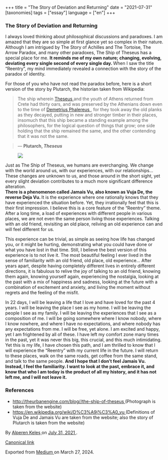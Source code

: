+++
title = "The Story of Deviation and Returning"
date = "2021-07-31"
[taxonomies]
tags = ["essay"]
language = ["en"]
+++

<article class="h-entry">
 <section class="e-content" data-field="body">
  <section class="section section--body section--first section--last" name="03b6">
   <div class="section-content">
    <div class="section-inner sectionLayout--insetColumn">
     <h3 class="graf graf--h3 graf--leading graf--title" id="6fb3" name="6fb3">
      The Story of Deviation and Returning
     </h3>
     <p class="graf graf--p graf-after--h3" id="f25b" name="f25b">
      I always loved thinking about philosophical discussions and paradoxes. I am amazed that they are so simple at first glance yet so complex in their nature. Although I am intrigued by The Story of Achilles and The Tortoise, The Arrow Paradox, and many other paradoxes, The Ship of Theseus has a special place for me.
      <strong class="markup--strong markup--p-strong">
       It reminds me of my own nature; changing, evolving, deviating every single second of every single day.
      </strong>
      When I saw the title “Reentry”, my mind immediately revealed a connection with the story of the paradox of identity.
     </p>
     <p class="graf graf--p graf-after--p" id="fa66" name="fa66">
      For those of you who have not read the paradox before, here is a short version of the story by Plutarch, the historian taken from Wikipedia:
     </p>
     <blockquote class="graf graf--blockquote graf-after--p" id="0d65" name="0d65">
      The ship wherein
      <a class="markup--anchor markup--blockquote-anchor" data-href="https://en.wikipedia.org/wiki/Theseus" href="https://en.wikipedia.org/wiki/Theseus" rel="noopener" target="_blank">
       Theseus
      </a>
      and the youth of Athens returned from Crete had thirty oars, and was preserved by the Athenians down even to the time of
      <a class="markup--anchor markup--blockquote-anchor" data-href="https://en.wikipedia.org/wiki/Demetrius_of_Phalerum" href="https://en.wikipedia.org/wiki/Demetrius_of_Phalerum" rel="noopener" target="_blank" title="Demetrius of Phalerum">
       Demetrius Phalereus
      </a>
      , for they took away the old planks as they decayed, putting in new and stronger timber in their places, insomuch that this ship became a standing example among the philosophers, for the logical question of things that grow; one side holding that the ship remained the same, and the other contending that it was not the same.
     </blockquote>
     <blockquote class="graf graf--blockquote graf-after--blockquote" id="a6c4" name="a6c4">
      —
      <strong class="markup--strong markup--blockquote-strong">
       Plutarch,
       <em class="markup--em markup--blockquote-em">
        Theseus
       </em>
      </strong>
     </blockquote>
     <figure class="graf graf--figure graf-after--blockquote" id="8552" name="8552">
      <img class="graf-image" data-height="563" data-image-id="1*ducjtZEhe072Ii85JMtZHQ.png" data-width="1000" src="https://cdn-images-1.medium.com/max/800/1*ducjtZEhe072Ii85JMtZHQ.png"/>
     </figure>
     <p class="graf graf--p graf-after--figure" id="2607" name="2607">
      Just as The Ship of Theseus, we humans are everchanging. We change with the world around us, with our experiences, with our relationships… These changes are unknown to us, and those around in the short sight, yet every slight deviation contributes to a much more significant difference alteration.
      <br/>
      <strong class="markup--strong markup--p-strong">
       There is a phenomenon called Jamais Vu, also known as Vuja De, the reverse Deja Vu.
      </strong>
      It is the experience where one rationally knows that they have experienced the situation before. Yet, they irrationally feel that this is their first impression. I believe this is a core feature of the “Reentry” theme. After a long time, a load of experiences with different people in various places, we are not even the same person living those experiences. Talking with an old friend, revisiting an old place, reliving an old experience can and will feel different for us.
     </p>
     <p class="graf graf--p graf-after--p" id="ed8a" name="ed8a">
      This experience can be trivial, as simple as seeing how life has changed you, or it might be hurting, demonstrating what you could have done or what you have lost in that time. Still, I believe the best version of this experience is to not live it. The most beautiful feeling I ever lived in the sense of familiarity with an old friend, old place, old experience… After years apart, despite having completely different lives in entirely different directions, it is fabulous to relive the joy of talking to an old friend, knowing them again, knowing yourself again, experiencing the nostalgia, looking at the past with a mix of happiness and sadness, looking at the future with a combination of excitement and anxiety, and living the moment without regrets and the feeling of the misfit.
     </p>
     <p class="graf graf--p graf-after--p" id="1a7c" name="1a7c">
      In 22 days, I will be leaving a life that I love and have loved for the past 4 years. I will be leaving the place I see as my home. I will be leaving the people I see as my family. I will be leaving the experiences that I see as a composition of me. I will be going somewhere where I know nobody, where I know nowhere, and where I have no expectations, and where nobody has any expectations from me. I will be free, yet alone. I am excited and happy, yet I am frightened by all of these. I have left my comfort zone many times in the past, yet it was never this big, this crucial, and this much intimidating. Yet this is my life, I have chosen this path, and I am thrilled to know that I will experience the “Reentry” with my current life in the future. I will return to these places, walk on the same roads, get coffee from the same stand, and talk to the same people.
      <strong class="markup--strong markup--p-strong">
       And I hope that I don’t feel Jamais Vu. Instead, I feel the familiarity. I want to look at the past, embrace it, and know that who I am today is the product of all my history, and it has not left me, and I will not leave it.
      </strong>
     </p>
     <h3 class="graf graf--h3 graf-after--p" id="6512" name="6512">
      References
     </h3>
     <ul class="postList">
      <li class="graf graf--li graf-after--h3" id="35f4" name="35f4">
       <a class="markup--anchor markup--li-anchor" data-href="http://theurbanengine.com/blog//the-ship-of-theseus" href="http://theurbanengine.com/blog//the-ship-of-theseus" rel="nofollow noopener" target="_blank">
        http://theurbanengine.com/blog//the-ship-of-theseus
       </a>
       (Photograph is taken from the website)
      </li>
      <li class="graf graf--li graf-after--li graf--trailing" id="9ee7" name="9ee7">
       <a class="markup--anchor markup--li-anchor" data-href="https://en.wikipedia.org/wiki/D%C3%A9j%C3%A0_vu" href="https://en.wikipedia.org/wiki/D%C3%A9j%C3%A0_vu" rel="nofollow noopener" target="_blank">
        https://en.wikipedia.org/wiki/D%C3%A9j%C3%A0_vu
       </a>
       (Definitions of Vuja De and Jamais Vu are taken from the website; also the story of Plutarch is taken from the website)
      </li>
     </ul>
    </div>
   </div>
  </section>
 </section>
 <footer>
  <p>
   By
   <a class="p-author h-card" href="https://medium.com/@alpkeles99">
    Alperen Keleş
   </a>
   on
   <a href="https://medium.com/p/6f3561062f38">
    <time class="dt-published" datetime="2021-07-31T12:48:14.515Z">
     July 31, 2021
    </time>
   </a>
   .
  </p>
  <p>
   <a class="p-canonical" href="https://medium.com/@alpkeles99/the-story-of-deviation-and-returning-6f3561062f38">
    Canonical link
   </a>
  </p>
  <p>
   Exported from
   <a href="https://medium.com">
    Medium
   </a>
   on March 27, 2024.
  </p>
 </footer>
</article>
